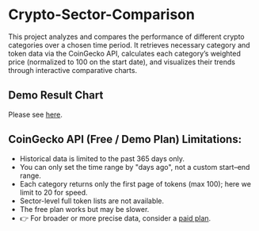 # Crypto-Sector-Comparison
This project analyzes and compares the performance of different crypto categories over a chosen time period. It retrieves necessary category and token data via the CoinGecko API, calculates each category’s weighted price (normalized to 100 on the start date), and visualizes their trends through interactive comparative charts.
## Demo Result Chart
Please see [here](https://jessie2019w.github.io/Crypto-Sector-Comparison/).
## CoinGecko API (Free / Demo Plan) Limitations:
- Historical data is limited to the past 365 days only.
- You can only set the time range by "days ago", not a custom start–end range.
- Each category returns only the first page of tokens (max 100); here we limit to 20 for speed.
- Sector-level full token lists are not available.
- The free plan works but may be slower.
- 👉 For broader or more precise data, consider a [paid plan](https://www.coingecko.com/en/api/pricing).
